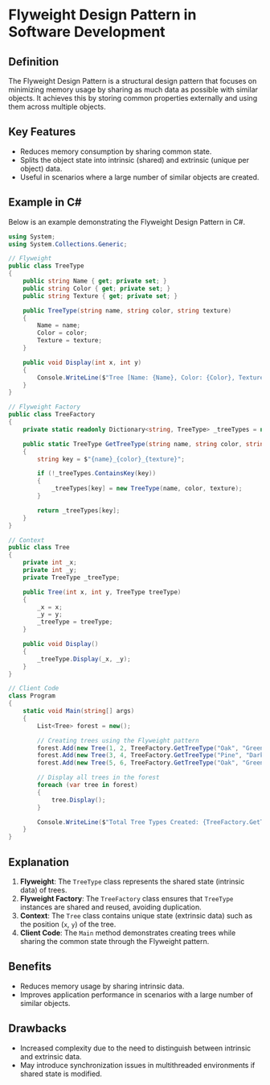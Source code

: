 # Flyweight Design Pattern in Software Development

## Definition

The Flyweight Design Pattern is a structural design pattern that focuses on minimizing memory usage by sharing as much data as possible with similar objects. It achieves this by storing common properties externally and using them across multiple objects.

## Key Features

- Reduces memory consumption by sharing common state.
- Splits the object state into intrinsic (shared) and extrinsic (unique per object) data.
- Useful in scenarios where a large number of similar objects are created.

## Example in C#

Below is an example demonstrating the Flyweight Design Pattern in C#.

```csharp
using System;
using System.Collections.Generic;

// Flyweight
public class TreeType
{
    public string Name { get; private set; }
    public string Color { get; private set; }
    public string Texture { get; private set; }

    public TreeType(string name, string color, string texture)
    {
        Name = name;
        Color = color;
        Texture = texture;
    }

    public void Display(int x, int y)
    {
        Console.WriteLine($"Tree [Name: {Name}, Color: {Color}, Texture: {Texture}] at coordinates ({x}, {y})");
    }
}

// Flyweight Factory
public class TreeFactory
{
    private static readonly Dictionary<string, TreeType> _treeTypes = new();

    public static TreeType GetTreeType(string name, string color, string texture)
    {
        string key = $"{name}_{color}_{texture}";

        if (!_treeTypes.ContainsKey(key))
        {
            _treeTypes[key] = new TreeType(name, color, texture);
        }

        return _treeTypes[key];
    }
}

// Context
public class Tree
{
    private int _x;
    private int _y;
    private TreeType _treeType;

    public Tree(int x, int y, TreeType treeType)
    {
        _x = x;
        _y = y;
        _treeType = treeType;
    }

    public void Display()
    {
        _treeType.Display(_x, _y);
    }
}

// Client Code
class Program
{
    static void Main(string[] args)
    {
        List<Tree> forest = new();

        // Creating trees using the Flyweight pattern
        forest.Add(new Tree(1, 2, TreeFactory.GetTreeType("Oak", "Green", "Rough")));
        forest.Add(new Tree(3, 4, TreeFactory.GetTreeType("Pine", "Dark Green", "Smooth")));
        forest.Add(new Tree(5, 6, TreeFactory.GetTreeType("Oak", "Green", "Rough"))); // Reuses existing Oak tree type

        // Display all trees in the forest
        foreach (var tree in forest)
        {
            tree.Display();
        }

        Console.WriteLine($"Total Tree Types Created: {TreeFactory.GetTreeType("", "", "").GetType().Assembly.GetTypes().Length}");
    }
}
```

## Explanation

1. **Flyweight**: The `TreeType` class represents the shared state (intrinsic data) of trees.
2. **Flyweight Factory**: The `TreeFactory` class ensures that `TreeType` instances are shared and reused, avoiding duplication.
3. **Context**: The `Tree` class contains unique state (extrinsic data) such as the position (`x`, `y`) of the tree.
4. **Client Code**: The `Main` method demonstrates creating trees while sharing the common state through the Flyweight pattern.

## Benefits

- Reduces memory usage by sharing intrinsic data.
- Improves application performance in scenarios with a large number of similar objects.

## Drawbacks

- Increased complexity due to the need to distinguish between intrinsic and extrinsic data.
- May introduce synchronization issues in multithreaded environments if shared state is modified.
